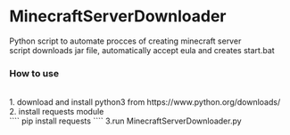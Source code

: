 # MinecraftServerDownloader

Python script to automate procces of creating minecraft server <br> 
script downloads jar file, automatically accept eula and creates start.bat <br>

<h3> How to use </h3> <br>
1. download and install python3 from https://www.python.org/downloads/ <br>
2. install requests module <br>
````
pip install requests
````
3.run MinecraftServerDownloader.py <br>
